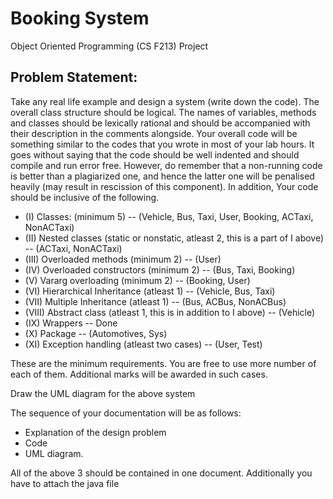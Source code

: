 # Booking System

Object Oriented Programming (CS F213) Project

## Problem Statement:

Take any real life example and design a system (write down the code). The overall class structure should be logical. The names of variables, methods and classes should be lexically rational and should be accompanied with their description in the comments alongside. Your overall code will be something similar to the codes that you wrote in most of your lab hours. It goes without saying that the code should be well indented and should compile and run error free. However, do remember that a non-running code is better than a plagiarized one, and hence the latter one will be penalised heavily (may result in rescission of this component). In addition, Your code should be inclusive of the following. 

* (I) Classes:  (minimum 5) -- (Vehicle, Bus, Taxi, User, Booking, ACTaxi, NonACTaxi)
* (II) Nested classes (static or nonstatic, atleast 2, this is a part of I above) -- (ACTaxi, NonACTaxi)
* (III) Overloaded methods (minimum 2) -- (User)
* (IV) Overloaded constructors (minimum 2) -- (Bus, Taxi, Booking)
* (V) Vararg overloading (minimum 2) -- (Booking, User)
* (VI) Hierarchical Inheritance (atleast 1) -- (Vehicle, Bus, Taxi)
* (VII) Multiple Inheritance (atleast 1) -- (Bus, ACBus, NonACBus)
* (VIII) Abstract class (atleast 1, this is in addition to I above) -- (Vehicle)
* (IX) Wrappers -- Done
* (X) Package -- (Automotives, Sys)
* (XI) Exception handling (atleast two cases) -- (User, Test)

These are the minimum requirements. You are free to use more number of each of them. Additional marks will be awarded in such cases.

Draw the UML diagram for the above system

The sequence of your documentation will be as follows:

* Explanation of the design problem
* Code
* UML diagram.

All of the above 3 should be contained in one document. Additionally you have to attach the java file  
